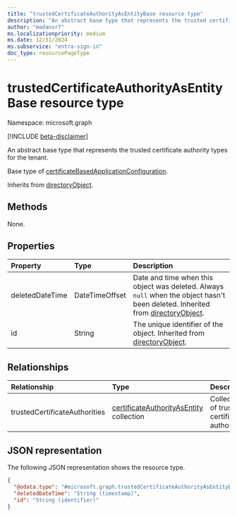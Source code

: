 ```yaml
---
title: "trustedCertificateAuthorityAsEntityBase resource type"
description: "An abstract base type that represents the trusted certificate authority types for the tenant."
author: "madansr7"
ms.localizationpriority: medium
ms.date: 12/31/2024
ms.subservice: "entra-sign-in"
doc_type: resourcePageType
---
```


# trustedCertificateAuthorityAsEntityBase resource type

Namespace: microsoft.graph

[!INCLUDE [beta-disclaimer](../../includes/beta-disclaimer.md)]

An abstract base type that represents the trusted certificate authority types for the tenant.

Base type of [certificateBasedApplicationConfiguration](../resources/certificatebasedapplicationconfiguration.md).

Inherits from [directoryObject](../resources/directoryobject.md).

## Methods

None.

## Properties

|Property|Type|Description|
|:---|:---|:---|
|deletedDateTime|DateTimeOffset|Date and time when this object was deleted. Always `null` when the object hasn't been deleted. Inherited from [directoryObject](../resources/directoryobject.md).|
|id|String|The unique identifier of the object. Inherited from [directoryObject](../resources/directoryobject.md).|

## Relationships

|Relationship|Type|Description|
|:---|:---|:---|
|trustedCertificateAuthorities|[certificateAuthorityAsEntity](../resources/certificateauthorityasentity.md) collection|Collection of trusted certificate authorities.|

## JSON representation

The following JSON representation shows the resource type.
<!-- {
  "blockType": "resource",
  "keyProperty": "id",
  "@odata.type": "microsoft.graph.trustedCertificateAuthorityAsEntityBase",
  "baseType": "microsoft.graph.directoryObject",
  "openType": false
}
-->
``` json
{
  "@odata.type": "#microsoft.graph.trustedCertificateAuthorityAsEntityBase",
  "deletedDateTime": "String (timestamp)",
  "id": "String (identifier)"
}
```
